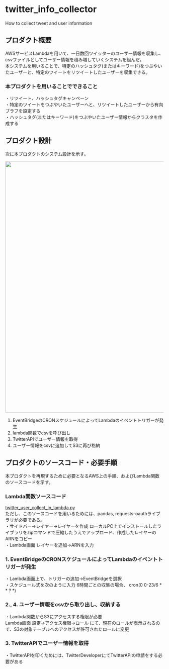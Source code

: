# twitter_info_collector
How to collect tweet and user information

## プロダクト概要
AWSサービスLambdaを用いて、一日数回ツイッターのユーザー情報を収集し、csvファイルとしてユーザー情報を積み増していくシステムを組んだ。\
本システムを用いることで、特定のハッシュタグ(またはキーワード)をつぶやいたユーザーと、特定のツイートをリツイートしたユーザーを収集できる。
### 本プロダクトを用いることでできること
・リツイート、ハッシュタグキャンペーン\
・特定のツイートをつぶやいたユーザーへと、リツイートしたユーザーから有向ブラフを設定する\
・ハッシュタグ(またはキーワード)をつぶやいたユーザー情報からクラスタを作成する

## プロダクト設計
次に本プロダクトのシステム設計を示す。

<img src="https://user-images.githubusercontent.com/92337825/157008573-3add83a6-2ddb-4763-bfac-4aa317d239c6.png" width="800">

1. EventBridgeのCRONスケジュールによってLambdaのイベントトリガーが発生
2. lambda関数でcsvを呼び出し
3. TwitterAPIでユーザー情報を取得
4. ユーザー情報をcsvに追加してS3に再び格納

## プロダクトのソースコード・必要手順
本プロダクトを再現するために必要となるAWS上の手順、およびLambda関数のソースコードを示す。

### Lambda関数ソースコード
<a href="https://github.com/petlabo/twitter_info_collector">twitter_user_collect_in_lambda.py</a>\
ただし、このソースコードを用いるためには、pandas, requests-oauthライブラリが必要である。\
・サイドバー->レイヤー->レイヤーを作成 ローカルPC上でインストールしたライブラリをzipコマンドで圧縮したうえでアップロード、作成したレイヤーのARNをコピー\
・Lambda画面 レイヤーを追加->ARNを入力

### 1. EventBridgeのCRONスケジュールによってLambdaのイベントトリガーが発生
・Lambda画面上で、トリガーの追加->EventBridgeを選択\
・スケジュール式を次のように入力 6時間ごとの収集の場合、 cron(0 0-23/6 \* \* ? \*) 

### 2., 4. ユーザー情報をcsvから取り出し、収納する
・Lambda関数からS3にアクセスする権限が必要\
Lambda画面 設定->アクセス権限->ロール にて、現在のロールが表示されるので、S3の対象テーブルへのアクセスが許可されたロールに変更

### 3. TwitterAPIでユーザー情報を取得
・TwitterAPIを叩くためには、TwitterDeveloperにてTwitterAPIの申請をする必要がある
